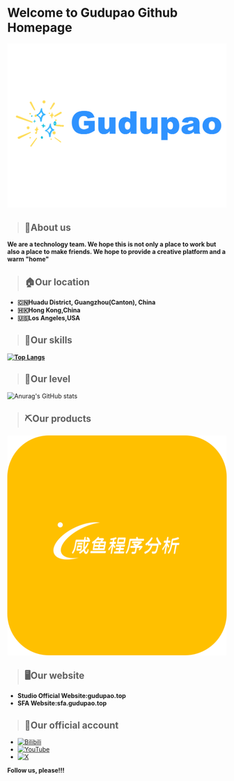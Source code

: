 # Welcome to Gudupao Github Homepage

![](https://raw.githubusercontent.com/Gudupao-Spark-Studio/.github/main/picture/GudupaoLOGO4.png)

> ## **📖About us**

**We are a technology team. We hope this is not only a place to work but also a place to make friends. We hope to provide a creative platform and a warm "home"**

> ## **🏠Our location**

- **🇨🇳Huadu District, Guangzhou(Canton), China**
- **🇭🇰Hong Kong,China**
- **🇺🇸Los Angeles,USA**

> ## **📝Our skills**

**[![Top Langs](https://github-readme-stats.vercel.app/api/top-langs/?username=gudupao666&layout=compact)](https://github.com/gudupao666/gudupao)**

> ## **📶Our level**

![Anurag's GitHub stats](https://github-readme-stats.vercel.app/api?username=gudupao666&bg_color=30,e96443,904e95&title_color=fff&text_color=fff)

> ## **⛏️Our products**

![](https://raw.githubusercontent.com/Gudupao-Spark-Studio/.github/main/picture/sfa.png)

> ## **🖥️Our website**

- **Studio Official Website:gudupao.top**
- **SFA Website:sfa.gudupao.top**

> ## **🔗Our official account**

- [![Bilibili](https://img.shields.io/badge/bilibili-white?logo=bilibili)](https://space.bilibili.com/1016857888)
- [![YouTube](https://img.shields.io/badge/Youtube-red?logo=youtube)](https://www.youtube.com/@gudupaospark)
- [![X](https://img.shields.io/badge/X-black?logo=x)](https://x.com/GudupaoSpark)

**Follow us, please!!!**

